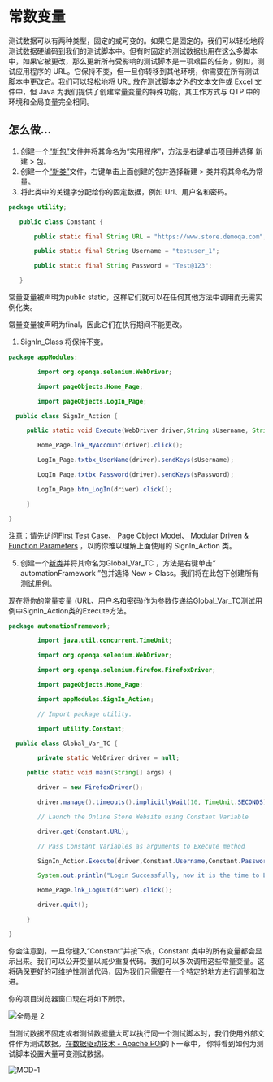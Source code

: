# 常数变量

测试数据可以有两种类型，固定的或可变的。如果它是固定的，我们可以轻松地将测试数据硬编码到我们的测试脚本中。但有时固定的测试数据也用在这么多脚本中，如果它被更改，那么更新所有受影响的测试脚本是一项艰巨的任务，例如，测试应用程序的 URL。它保持不变，但一旦你转移到其他环境，你需要在所有测试脚本中更改它。我们可以轻松地将 URL 放在测试脚本之外的文本文件或 Excel 文件中，但 Java 为我们提供了创建常量变量的特殊功能，其工作方式与 QTP 中的环境和全局变量完全相同。

## 怎么做...

1.  创建一个[“新包”](https://toolsqa.com/selenium-webdriver/configure-selenium-webdriver-with-eclipse/)文件并将其命名为“实用程序”，方法是右键单击项目并选择 新建 > 包。
2.  创建一个[“新类”](https://toolsqa.com/selenium-webdriver/configure-selenium-webdriver-with-eclipse/)文件，右键单击上面创建的包并选择新建 > 类并将其命名为常量。
3.  将此类中的关键字分配给你的固定数据，例如 Url、用户名和密码。

```java
package utility;

   public class Constant {

       public static final String URL = "https://www.store.demoqa.com";

       public static final String Username = "testuser_1";

       public static final String Password = "Test@123";

   }
```

常量变量被声明为public static，这样它们就可以在任何其他方法中调用而无需实例化类。

常量变量被声明为final，因此它们在执行期间不能更改。

1.  SignIn_Class 将保持不变。

```java
package appModules;

        import org.openqa.selenium.WebDriver;

        import pageObjects.Home_Page;

        import pageObjects.LogIn_Page;

  public class SignIn_Action {

     public static void Execute(WebDriver driver,String sUsername, String sPassword){

        Home_Page.lnk_MyAccount(driver).click();

        LogIn_Page.txtbx_UserName(driver).sendKeys(sUsername);

        LogIn_Page.txtbx_Password(driver).sendKeys(sPassword);

        LogIn_Page.btn_LogIn(driver).click();

     }

}
```

注意：请先访问[First Test Case、](https://www.toolsqa.com/selenium-webdriver/run-selenium-test/) [Page Object Model、](https://toolsqa.com/selenium-webdriver/page-object-model/) [Modular Driven](https://toolsqa.com/selenium-webdriver/modular-driven/) &[ Function Parameters](https://toolsqa.com/selenium-webdriver/function-parameters/) ，以防你难以理解上面使用的 SignIn_Action 类。

5) 创建一个[新类](https://toolsqa.com/selenium-webdriver/configure-selenium-webdriver-with-eclipse/)并将其命名为Global_Var_TC ，方法是右键单击“ automationFramework ”包并选择 New > Class。我们将在此包下创建所有测试用例。

现在将你的常量变量 (URL、用户名和密码)作为参数传递给Global_Var_TC测试用例中SignIn_Action类的Execute方法。

```java
package automationFramework;

        import java.util.concurrent.TimeUnit;

        import org.openqa.selenium.WebDriver;

        import org.openqa.selenium.firefox.FirefoxDriver;

        import pageObjects.Home_Page;

        import appModules.SignIn_Action;

        // Import package utility.

        import utility.Constant;

  public class Global_Var_TC {

        private static WebDriver driver = null;

     public static void main(String[] args) {

        driver = new FirefoxDriver();

        driver.manage().timeouts().implicitlyWait(10, TimeUnit.SECONDS);

        // Launch the Online Store Website using Constant Variable

        driver.get(Constant.URL);

        // Pass Constant Variables as arguments to Execute method

        SignIn_Action.Execute(driver,Constant.Username,Constant.Password);

        System.out.println("Login Successfully, now it is the time to Log Off buddy.");

        Home_Page.lnk_LogOut(driver).click();

        driver.quit();

     }

}
```

你会注意到，一旦你键入“Constant”并按下点，Constant 类中的所有变量都会显示出来。我们可以公开变量以减少重复代码。我们可以多次调用这些常量变量。这将确保更好的可维护性测试代码，因为我们只需要在一个特定的地方进行调整和改进。

你的项目浏览器窗口现在将如下所示。

![全局是 2](https://www.toolsqa.com/gallery/selnium%20webdriver/1.Global-Var-2.png)

当测试数据不固定或者测试数据量大可以执行同一个测试脚本时，我们使用外部文件作为测试数据。[在数据驱动技术 - Apache POI](https://toolsqa.com/selenium-webdriver/data-driven-testing-excel-poi/)的下一章中， 你将看到如何为测试脚本设置大量可变测试数据。

![MOD-1](https://www.toolsqa.com/gallery/selnium%20webdriver/1.MOD-1.png)